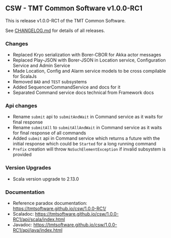 
## CSW - TMT Common Software v1.0.0-RC1

This is release v1.0.0-RC1 of the TMT Common Software.

See [CHANGELOG.md](CHANGELOG.md) for details of all releases.

### Changes
- Replaced Kryo serialization with Borer-CBOR for Akka actor messages
- Replaced Play-JSON with Borer-JSON in Location service, Configuration Service and Admin Service
- Made Location, Config and Alarm service models to be cross compilable for ScalaJs
- Removed `BAD` and `TEST` subsystems
- Added SequencerCommandService and docs for it
- Separated Command service docs technical from Framework docs

### Api changes
- Rename `submit` api to `submitAndWait` in Command service as it waits for final response
- Rename `submitAll` to `submitAllAndWait` in Command service as it waits for final response of all commands 
- Added `submit` api in Command service which returns a future with the initial response which could be `Started` for a long running command
- `Prefix` creation will throw `NoSuchElementException` if invalid subsystem is provided 

### Version Upgrades
- Scala version upgrade to 2.13.0

### Documentation
- Reference paradox documentation: https://tmtsoftware.github.io/csw/1.0.0-RC1/
- Scaladoc: https://tmtsoftware.github.io/csw/1.0.0-RC1/api/scala/index.html
- Javadoc: https://tmtsoftware.github.io/csw/1.0.0-RC1/api/java/index.html